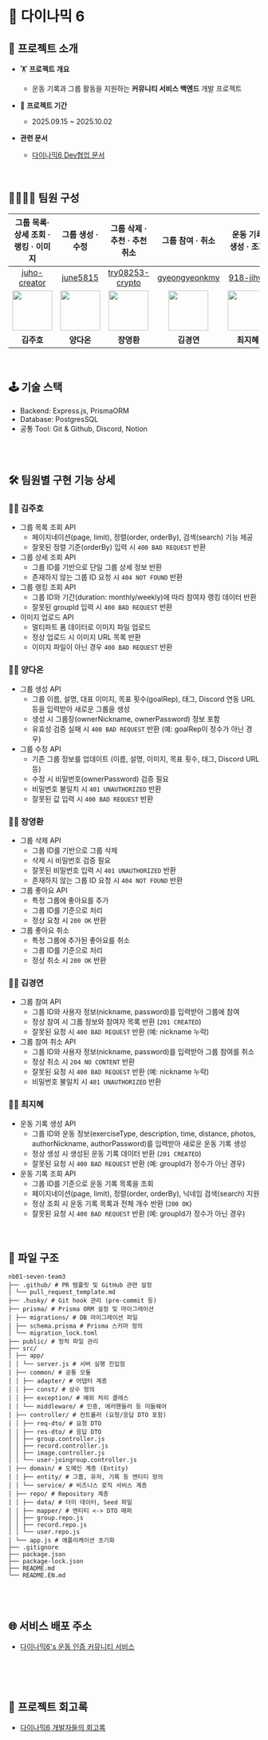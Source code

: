 # 🧗 다이나믹 6

## 📕 프로젝트 소개

- 🏋️ **프로젝트 개요**
  - 운동 기록과 그룹 활동을 지원하는 **커뮤니티 서비스 백엔드** 개발 프로젝트

- 📅 **프로젝트 기간**
  - 2025.09.15 ~ 2025.10.02

- **관련 문서**
  - [다이나믹6 Dev협업 문서](https://www.notion.so/1-2025-09-15-25ee9d59f596808f8dbde297962d624b?source=copy_link)

</br>

## 👨‍💻👨‍💻 팀원 구성

| 그룹 목록·상세 조회 · 랭킹 · 이미지                                                                  | 그룹 생성 · 수정                                                                                 | 그룹 삭제 · 추천 · 추천취소                                                                             | 그룹 참여 · 취소                                                                                      | 운동 기록 생성 · 조회                                                                             |
| ---------------------------------------------------------------------------------------------------- | ------------------------------------------------------------------------------------------------ | ------------------------------------------------------------------------------------------------------- | ----------------------------------------------------------------------------------------------------- | ------------------------------------------------------------------------------------------------- |
| <div align="center">[juho-creator](https://github.com/juho-creator)</div>                            | <div align="center">[june5815](https://github.com/june5815)</div>                                | <div align="center">[try08253-crypto](https://github.com/try08253-crypto)</div>                         | <div align="center">[gyeongyeonkmy](https://github.com/gyeongyeonkmy)</div>                           | <div align="center">[918-jihye](https://github.com/918-jihye)</div>                               |
| <div align="center"><img src="https://avatars.githubusercontent.com/juho-creator" width="80"/></div> | <div align="center"><img src="https://avatars.githubusercontent.com/june5815" width="80"/></div> | <div align="center"><img src="https://avatars.githubusercontent.com/try08253-crypto" width="80"/></div> | <div align="center"><img src="https://avatars.githubusercontent.com/gyeongyeonkmy" width="80"/></div> | <div align="center"><img src="https://avatars.githubusercontent.com/918-jihye" width="80"/></div> |
| <div align="center"><b>김주호</b></div>                                                              | <div align="center"><b>양다온</b></div>                                                          | <div align="center"><b>장영환</b></div>                                                                 | <div align="center"><b>김경연</b></div>                                                               | <div align="center"><b>최지혜</b></div>                                                           |

</br>

## 🕹️ 기술 스택

- Backend: Express.js, PrismaORM
- Database: PostgresSQL
- 공통 Tool: Git & Github, Discord, Notion
  </br>
  </br>

</br>

## 🛠️ 팀원별 구현 기능 상세

### 👨‍💻 김주호

- 그룹 목록 조회 API
  - 페이지네이션(page, limit), 정렬(order, orderBy), 검색(search) 기능 제공
  - 잘못된 정렬 기준(orderBy) 입력 시 `400 BAD REQUEST` 반환
- 그룹 상세 조회 API
  - 그룹 ID를 기반으로 단일 그룹 상세 정보 반환
  - 존재하지 않는 그룹 ID 요청 시 `404 NOT FOUND` 반환
- 그룹 랭킹 조회 API
  - 그룹 ID와 기간(duration: monthly/weekly)에 따라 참여자 랭킹 데이터 반환
  - 잘못된 groupId 입력 시 `400 BAD REQUEST` 반환
- 이미지 업로드 API
  - 멀티파트 폼 데이터로 이미지 파일 업로드
  - 정상 업로드 시 이미지 URL 목록 반환
  - 이미지 파일이 아닌 경우 `400 BAD REQUEST` 반환
    </br>

### 👨‍💻 양다온

- 그룹 생성 API
  - 그룹 이름, 설명, 대표 이미지, 목표 횟수(goalRep), 태그, Discord 연동 URL 등을 입력받아 새로운 그룹을 생성
  - 생성 시 그룹장(ownerNickname, ownerPassword) 정보 포함
  - 유효성 검증 실패 시 `400 BAD REQUEST` 반환 (예: goalRep이 정수가 아닌 경우)
- 그룹 수정 API
  - 기존 그룹 정보를 업데이트 (이름, 설명, 이미지, 목표 횟수, 태그, Discord URL 등)
  - 수정 시 비밀번호(ownerPassword) 검증 필요
  - 비밀번호 불일치 시 `401 UNAUTHORIZED` 반환
  - 잘못된 값 입력 시 `400 BAD REQUEST` 반환
    </br>

### 👨‍💻 장영환 </br>

- 그룹 삭제 API
  - 그룹 ID를 기반으로 그룹 삭제
  - 삭제 시 비밀번호 검증 필요
  - 잘못된 비밀번호 입력 시 `401 UNAUTHORIZED` 반환
  - 존재하지 않는 그룹 ID 요청 시 `404 NOT FOUND` 반환
- 그룹 좋아요 API
  - 특정 그룹에 좋아요를 추가
  - 그룹 ID를 기준으로 처리
  - 정상 요청 시 `200 OK` 반환
- 그룹 좋아요 취소
  - 특정 그룹에 추가된 좋아요를 취소
  - 그룹 ID를 기준으로 처리
  - 정상 취소 시 `200 OK` 반환
    </br>

### 👨‍💻 김경연 </br>

- 그룹 참여 API
  - 그룹 ID와 사용자 정보(nickname, password)를 입력받아 그룹에 참여
  - 정상 참여 시 그룹 정보와 참여자 목록 반환 (`201 CREATED`)
  - 잘못된 요청 시 `400 BAD REQUEST` 반환 (예: nickname 누락)
- 그룹 참여 취소 API
  - 그룹 ID와 사용자 정보(nickname, password)를 입력받아 그룹 참여를 취소
  - 정상 취소 시 `204 NO CONTENT` 반환
  - 잘못된 요청 시 `400 BAD REQUEST` 반환 (예: nickname 누락)
  - 비밀번호 불일치 시 `401 UNAUTHORIZED` 반환
    </br>

### 👨‍💻 최지혜 </br>

- 운동 기록 생성 API
  - 그룹 ID와 운동 정보(exerciseType, description, time, distance, photos, authorNickname, authorPassword)를 입력받아 새로운 운동 기록 생성
  - 정상 생성 시 생성된 운동 기록 데이터 반환 (`201 CREATED`)
  - 잘못된 요청 시 `400 BAD REQUEST` 반환 (예: groupId가 정수가 아닌 경우)
- 운동 기록 조회 API
  - 그룹 ID를 기준으로 운동 기록 목록을 조회
  - 페이지네이션(page, limit), 정렬(order, orderBy), 닉네임 검색(search) 지원
  - 정상 조회 시 운동 기록 목록과 전체 개수 반환 (`200 OK`)
  - 잘못된 요청 시 `400 BAD REQUEST` 반환 (예: groupId가 정수가 아닌 경우)
    </br></br>
    </br>

## 📂 파일 구조

```
nb01-seven-team3
├── .github/ # PR 템플릿 및 GitHub 관련 설정
│ └── pull_request_template.md
├── .husky/ # Git hook 관리 (pre-commit 등)
├── prisma/ # Prisma ORM 설정 및 마이그레이션
│ ├── migrations/ # DB 마이그레이션 파일
│ ├── schema.prisma # Prisma 스키마 정의
│ └── migration_lock.toml
├── public/ # 정적 파일 관리
├── src/
│ ├── app/
│ │ └── server.js # 서버 실행 진입점
│ ├── common/ # 공통 모듈
│ │ ├── adapter/ # 어댑터 계층
│ │ ├── const/ # 상수 정의
│ │ ├── exception/ # 예외 처리 클래스
│ │ └── middleware/ # 인증, 에러핸들러 등 미들웨어
│ ├── controller/ # 컨트롤러 (요청/응답 DTO 포함)
│ │ ├── req-dto/ # 요청 DTO
│ │ ├── res-dto/ # 응답 DTO
│ │ ├── group.controller.js
│ │ ├── record.controller.js
│ │ ├── image.controller.js
│ │ └── user-joingroup.controller.js
│ ├── domain/ # 도메인 계층 (Entity)
│ │ ├── entity/ # 그룹, 유저, 기록 등 엔티티 정의
│ │ └── service/ # 비즈니스 로직 서비스 계층
│ ├── repo/ # Repository 계층
│ │ ├── data/ # 더미 데이터, Seed 파일
│ │ ├── mapper/ # 엔티티 <-> DTO 매퍼
│ │ ├── group.repo.js
│ │ ├── record.repo.js
│ │ └── user.repo.js
│ └── app.js # 애플리케이션 초기화
├── .gitignore
├── package.json
├── package-lock.json
├── README.md
└── README.EN.md
```

<br>

<br>

## 🌐 서비스 배포 주소 </br>

- [다이나믹6's 운동 인증 커뮤니티 서비스](https://www.codeit.kr/)

</br>
</br>

</br>

## 📝 프로젝트 회고록

- [다이나믹6 개발자들의 회고록](https://www.notion.so/1-2025-09-15-25ee9d59f596808f8dbde297962d624b)
